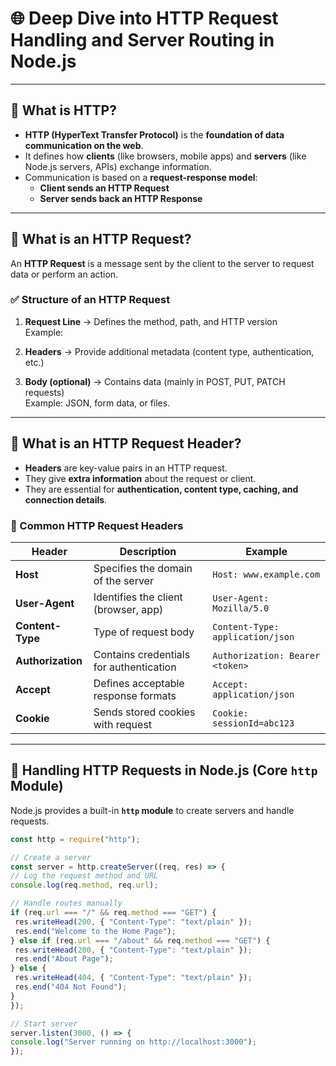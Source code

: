 # 🌐 Deep Dive into HTTP Request Handling and Server Routing in Node.js

---

## 📌 What is HTTP?

- **HTTP (HyperText Transfer Protocol)** is the **foundation of data communication on the web**.  
- It defines how **clients** (like browsers, mobile apps) and **servers** (like Node.js servers, APIs) exchange information.  
- Communication is based on a **request-response model**:
  - **Client sends an HTTP Request**
  - **Server sends back an HTTP Response**

---

## 📌 What is an HTTP Request?

An **HTTP Request** is a message sent by the client to the server to request data or perform an action.  

### ✅ Structure of an HTTP Request

1. **Request Line** → Defines the method, path, and HTTP version  
   Example:

2. **Headers** → Provide additional metadata (content type, authentication, etc.)

3. **Body (optional)** → Contains data (mainly in POST, PUT, PATCH requests)  
Example: JSON, form data, or files.

---

## 📌 What is an HTTP Request Header?

- **Headers** are key-value pairs in an HTTP request.  
- They give **extra information** about the request or client.  
- They are essential for **authentication, content type, caching, and connection details**.  

### 🔹 Common HTTP Request Headers

| Header | Description | Example |
|--------|-------------|---------|
| **Host** | Specifies the domain of the server | `Host: www.example.com` |
| **User-Agent** | Identifies the client (browser, app) | `User-Agent: Mozilla/5.0` |
| **Content-Type** | Type of request body | `Content-Type: application/json` |
| **Authorization** | Contains credentials for authentication | `Authorization: Bearer <token>` |
| **Accept** | Defines acceptable response formats | `Accept: application/json` |
| **Cookie** | Sends stored cookies with request | `Cookie: sessionId=abc123` |

---

## 📌 Handling HTTP Requests in Node.js (Core `http` Module)

Node.js provides a built-in **`http` module** to create servers and handle requests.

```javascript
const http = require("http");

// Create a server
const server = http.createServer((req, res) => {
// Log the request method and URL
console.log(req.method, req.url);

// Handle routes manually
if (req.url === "/" && req.method === "GET") {
 res.writeHead(200, { "Content-Type": "text/plain" });
 res.end("Welcome to the Home Page");
} else if (req.url === "/about" && req.method === "GET") {
 res.writeHead(200, { "Content-Type": "text/plain" });
 res.end("About Page");
} else {
 res.writeHead(404, { "Content-Type": "text/plain" });
 res.end("404 Not Found");
}
});

// Start server
server.listen(3000, () => {
console.log("Server running on http://localhost:3000");
});
```
